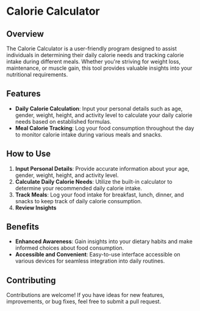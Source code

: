 
# Calorie Calculator

## Overview
The Calorie Calculator is a user-friendly program designed to assist individuals in determining their daily calorie needs and tracking calorie intake during different meals. Whether you're striving for weight loss, maintenance, or muscle gain, this tool provides valuable insights into your nutritional requirements.

## Features
- **Daily Calorie Calculation**: Input your personal details such as age, gender, weight, height, and activity level to calculate your daily calorie needs based on established formulas.
- **Meal Calorie Tracking**: Log your food consumption throughout the day to monitor calorie intake during various meals and snacks.

## How to Use
1. **Input Personal Details**: Provide accurate information about your age, gender, weight, height, and activity level.
2. **Calculate Daily Calorie Needs**: Utilize the built-in calculator to determine your recommended daily calorie intake.
3. **Track Meals**: Log your food intake for breakfast, lunch, dinner, and snacks to keep track of daily calorie consumption.
4. **Review Insights**

## Benefits
- **Enhanced Awareness**: Gain insights into your dietary habits and make informed choices about food consumption.
- **Accessible and Convenient**: Easy-to-use interface accessible on various devices for seamless integration into daily routines.

## Contributing
Contributions are welcome! If you have ideas for new features, improvements, or bug fixes, feel free to submit a pull request.

